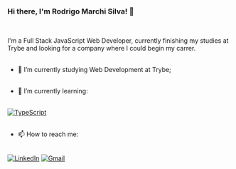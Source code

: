 ### Hi there, I'm Rodrigo Marchi Silva! 👋
<br/>

I'm a Full Stack JavaScript Web Developer, currently finishing my studies at Trybe and looking for a company where I could begin my carrer.
<br/><br/>

- 🔭 I’m currently studying Web Development at Trybe;
<br/><br/>

- 🌱 I’m currently learning:
<br/><br/>

[![TypeScript](https://img.shields.io/badge/TypeScript-007ACC?style=for-the-badge&logo=typescript&logoColor=white)](https://www.typescriptlang.org/)
<br/><br/>

- 📫 How to reach me:
<br/><br/>

[![LinkedIn](https://img.shields.io/badge/LinkedIn-0077B5?style=for-the-badge&logo=linkedin&logoColor=white)](https://www.linkedin.com/in/rodrigo-marchi-silva/)
[![Gmail](https://img.shields.io/badge/Gmail-D14836?style=for-the-badge&logo=gmail&logoColor=white)](rodrigomarchisilva@gmail.com)
